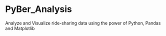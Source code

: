# PyBer_Analysis
Analyze and Visualize ride-sharing data using the power of Python, Pandas and Matplotlib
